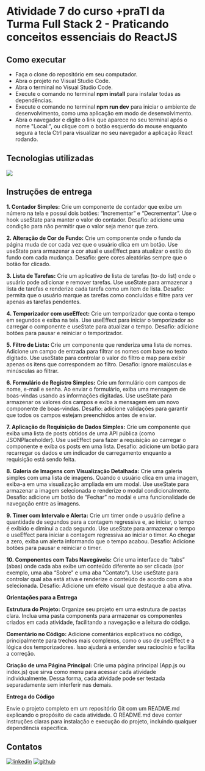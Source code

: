 # Atividade 7 do curso +praTI da Turma Full Stack 2 - Praticando conceitos essenciais do ReactJS

## Como executar
- Faça o clone do repositório em seu computador.
- Abra o projeto no Visual Studio Code.
- Abra o terminal no Visual Studio Code.
- Execute o comando no terminal **npm install** para instalar todas as dependências.
- Execute o comando no terminal **npm run dev** para iniciar o ambiente de desenvolvimento, como uma aplicação em modo de desenvolvimento.
- Abra o navegador e digite o link que aparece no seu terminal após o nome "Local:", ou clique com o botão esquerdo do mouse enquanto segura a tecla Ctrl para visualizar no seu navegador a aplicação React rodando.

## Tecnologias utilizadas
<p>
    <a href="https://skillicons.dev">
      <img src="https://skillicons.dev/icons?i=tailwind,react" />
    </a>
</p>

## Instruções de entrega
**1. Contador Simples:** Crie um componente de contador que exibe um número na tela e possui dois botões: “Incrementar” e “Decrementar”. Use o hook useState para manter o valor do contador. Desafio: adicione uma condição para não permitir que o valor seja menor que zero.

**2. Alteração de Cor de Fundo:** Crie um componente onde o fundo da página muda de cor cada vez que o usuário clica em um botão.
Use useState para armazenar a cor atual e useEffect para atualizar o estilo do fundo com cada mudança. Desafio: gere cores aleatórias sempre que o botão for clicado.

**3. Lista de Tarefas:** Crie um aplicativo de lista de tarefas (to-do list) onde o usuário pode adicionar e remover tarefas. Use useState para armazenar a lista de tarefas e renderize cada tarefa como um item de lista. Desafio: permita que o usuário marque as tarefas como concluídas e filtre para ver apenas as tarefas pendentes.

**4. Temporizador com useEffect:** Crie um temporizador que conta o tempo em segundos e exiba na tela. Use useEffect para iniciar o temporizador ao carregar o componente e useState para atualizar o tempo. Desafio: adicione botões para pausar e reiniciar o temporizador.

**5. Filtro de Lista:** Crie um componente que renderiza uma lista de nomes. Adicione um campo de entrada para filtrar os nomes com base no texto digitado. Use useState para controlar o valor do filtro e map para exibir apenas os itens que correspondem ao filtro. Desafio: ignore maiúsculas e minúsculas ao filtrar.

**6. Formulário de Registro Simples:** Crie um formulário com campos de nome, e-mail e senha. Ao enviar o formulário, exiba uma mensagem de boas-vindas usando as informações digitadas. Use useState para armazenar os valores dos campos e exiba a mensagem em um novo componente de boas-vindas. Desafio: adicione validações para garantir que todos os campos estejam preenchidos antes de enviar.

**7. Aplicação de Requisição de Dados Simples:** Crie um componente que exiba uma lista de posts obtidos de uma API pública (como JSONPlaceholder). Use useEffect para fazer a requisição ao carregar o componente e exiba os posts em uma lista. Desafio: adicione um botão para recarregar os dados e um indicador de carregamento enquanto a requisição está sendo feita.

**8. Galeria de Imagens com Visualização Detalhada:** Crie uma galeria simples com uma lista de imagens. Quando o usuário clica em uma imagem, exiba-a em uma visualização ampliada em um modal. Use useState para armazenar a imagem selecionada e renderize o modal condicionalmente. Desafio: adicione um botão de “Fechar” no modal e uma funcionalidade de navegação entre as imagens.

**9. Timer com Intervalo e Alerta:** Crie um timer onde o usuário define a quantidade de segundos para a contagem regressiva e, ao iniciar, o tempo é exibido e diminui a cada segundo. Use useState para armazenar o tempo e useEffect para iniciar a contagem regressiva ao iniciar o timer. Ao chegar a zero, exiba um alerta informando que o tempo acabou. Desafio: Adicione botões para pausar e reiniciar o timer.

**10. Componentes com Tabs Navegáveis:** Crie uma interface de “tabs” (abas) onde cada aba exibe um conteúdo diferente ao ser clicada (por exemplo, uma aba “Sobre” e uma aba “Contato”). Use useState para controlar qual aba está ativa e renderize o conteúdo de acordo com a aba selecionada. Desafio: Adicione um efeito visual que destaque a aba ativa.

**Orientações para a Entrega**

**Estrutura do Projeto:** Organize seu projeto em uma estrutura de pastas clara. Inclua uma pasta components para armazenar os componentes criados em cada atividade, facilitando a navegação e a leitura do código.

**Comentário no Código:** Adicione comentários explicativos no código, principalmente para trechos mais complexos, como o uso de useEffect e a lógica dos temporizadores. Isso ajudará a entender seu raciocínio e facilita a correção.

**Criação de uma Página Principal:** Crie uma página principal (App.js ou index.js) que sirva como menu para acessar cada atividade individualmente. Dessa forma, cada atividade pode ser testada separadamente sem interferir nas demais.

**Entrega do Código**
       
Envie o projeto completo em um repositório Git com um README.md explicando o propósito de cada atividade. O README.md deve conter instruções claras para instalação e execução do projeto, incluindo qualquer dependência específica.

## Contatos
[![linkedin](https://skillicons.dev/icons?i=linkedin)](https://linkedin.com/in/devalissonoliveira)   [![github](https://skillicons.dev/icons?i=github)](https://github.com/devalissonoliveira)
